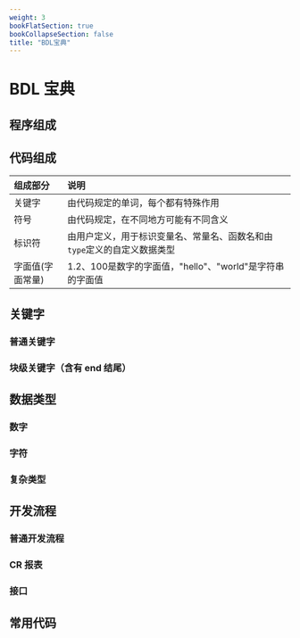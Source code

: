 ```yaml
---
weight: 3
bookFlatSection: true
bookCollapseSection: false
title: "BDL宝典"
---
```


# BDL 宝典

## 程序组成


## 代码组成

组成部分|说明
:-|:--
关键字|由代码规定的单词，每个都有特殊作用
符号|由代码规定，在不同地方可能有不同含义
标识符|由用户定义，用于标识变量名、常量名、函数名和由`type`定义的自定义数据类型
字面值(字面常量)| 1.2、100是数字的字面值，"hello"、"world"是字符串的字面值

## 关键字

### 普通关键字

### 块级关键字（含有 end 结尾）

## 数据类型

### 数字

### 字符

### 复杂类型

## 开发流程

### 普通开发流程

### CR 报表

### 接口

## 常用代码
